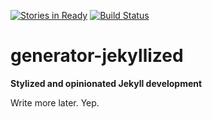 [![Stories in Ready](https://badge.waffle.io/sondr3/generator-jekyllized.png?label=ready)](https://waffle.io/sondr3/generator-jekyllized)
[![Build Status](https://travis-ci.org/sondr3/generator-jekyllized.png?branch=master)](https://travis-ci.org/sondr3/generator-jekyllized)
# generator-jekyllized

**Stylized and opinionated Jekyll development**

Write more later. Yep.
